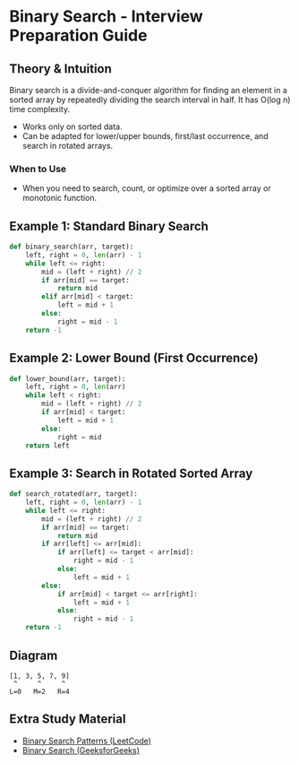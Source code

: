 # Binary Search - Interview Preparation Guide

## Theory & Intuition
Binary search is a divide-and-conquer algorithm for finding an element in a sorted array by repeatedly dividing the search interval in half. It has O(log n) time complexity.

- Works only on sorted data.
- Can be adapted for lower/upper bounds, first/last occurrence, and search in rotated arrays.

### When to Use
- When you need to search, count, or optimize over a sorted array or monotonic function.

## Example 1: Standard Binary Search
```python
def binary_search(arr, target):
    left, right = 0, len(arr) - 1
    while left <= right:
        mid = (left + right) // 2
        if arr[mid] == target:
            return mid
        elif arr[mid] < target:
            left = mid + 1
        else:
            right = mid - 1
    return -1
```

## Example 2: Lower Bound (First Occurrence)
```python
def lower_bound(arr, target):
    left, right = 0, len(arr)
    while left < right:
        mid = (left + right) // 2
        if arr[mid] < target:
            left = mid + 1
        else:
            right = mid
    return left
```

## Example 3: Search in Rotated Sorted Array
```python
def search_rotated(arr, target):
    left, right = 0, len(arr) - 1
    while left <= right:
        mid = (left + right) // 2
        if arr[mid] == target:
            return mid
        if arr[left] <= arr[mid]:
            if arr[left] <= target < arr[mid]:
                right = mid - 1
            else:
                left = mid + 1
        else:
            if arr[mid] < target <= arr[right]:
                left = mid + 1
            else:
                right = mid - 1
    return -1
```

## Diagram
```
[1, 3, 5, 7, 9]
 ^     ^     ^
L=0   M=2   R=4
```

## Extra Study Material
- [Binary Search Patterns (LeetCode)](https://leetcode.com/explore/learn/card/binary-search/)
- [Binary Search (GeeksforGeeks)](https://www.geeksforgeeks.org/binary-search/)
